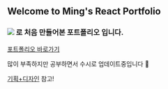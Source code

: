 ## Welcome to Ming's React Portfolio
### <img src="https://img.shields.io/badge/React-61DAFB?style=flat&logo=React&logoColor=white"/> 로 처음 만들어본 포트폴리오 입니다.

[포트폴리오 바로가기](https://mi222ng.github.io/react-portfolio/)

많이 부족하지만 공부하면서 수시로 업데이트중입니다 🤗

[기획+디자인](https://www.figma.com/file/69D8JfGOXxrVGBW2jeuADn/react-porfolio?node-id=0%3A1&t=0gTQVCQRko3Vf7Qs-1) 참고!
